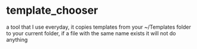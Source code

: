 # template_chooser
a tool that I use everyday, it copies templates from your ~/Templates folder to your current folder, if a file with the same name exists it will not do anything
